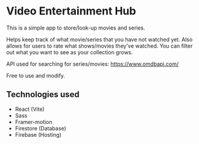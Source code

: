 # Video Entertainment Hub

This is a simple app to store/look-up movies and series.

Helps keep track of what movie/series that you have not watched yet. Also allows for users to rate what shows/movies they've watched. You can filter out what you want to see as your collection grows.

API used for searching for series/movies: https://www.omdbapi.com/

Free to use and modify.

## Technologies used

- React (Vite)
- Sass
- Framer-motion
- Firestore (Database)
- Firebase (Hosting)
